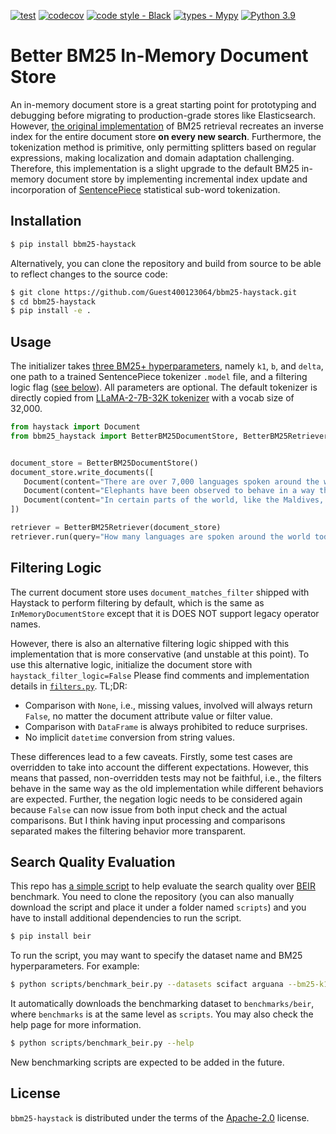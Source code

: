 [![test](https://github.com/Guest400123064/bbm25-haystack/actions/workflows/test.yml/badge.svg)](https://github.com/Guest400123064/bbm25-haystack/actions/workflows/test.yml)
[![codecov](https://codecov.io/gh/Guest400123064/bbm25-haystack/graph/badge.svg?token=IGRIRBHZ3U)](https://codecov.io/gh/Guest400123064/bbm25-haystack)
[![code style - Black](https://img.shields.io/badge/code%20style-black-000000.svg)](https://github.com/psf/black)
[![types - Mypy](https://img.shields.io/badge/types-Mypy-blue.svg)](https://github.com/python/mypy)
[![Python 3.9](https://img.shields.io/badge/python-3.9%20|%203.10%20|%203.11-blue.svg)](https://www.python.org/downloads/release/python-390/)

# Better BM25 In-Memory Document Store

An in-memory document store is a great starting point for prototyping and debugging before migrating to production-grade stores like Elasticsearch. However, [the original implementation](https://github.com/deepset-ai/haystack/blob/0dbb98c0a017b499560521aa93186d0640aab659/haystack/document_stores/in_memory/document_store.py#L148) of BM25 retrieval recreates an inverse index for the entire document store __on every new search__. Furthermore, the tokenization method is primitive, only permitting splitters based on regular expressions, making localization and domain adaptation challenging. Therefore, this implementation is a slight upgrade to the default BM25 in-memory document store by implementing incremental index update and incorporation of [SentencePiece](https://github.com/google/sentencepiece) statistical sub-word tokenization.

## Installation

```bash
$ pip install bbm25-haystack
```

Alternatively, you can clone the repository and build from source to be able to reflect changes to the source code:

```bash
$ git clone https://github.com/Guest400123064/bbm25-haystack.git
$ cd bbm25-haystack
$ pip install -e .
```

## Usage

The initializer takes [three BM25+ hyperparameters](https://en.wikipedia.org/wiki/Okapi_BM25), namely `k1`, `b`, and `delta`, one path to a trained SentencePiece tokenizer `.model` file, and a filtering logic flag ([see below](#filtering-logic)). All parameters are optional. The default tokenizer is directly copied from [LLaMA-2-7B-32K tokenizer](https://huggingface.co/togethercomputer/LLaMA-2-7B-32K/blob/main/tokenizer.model) with a vocab size of 32,000.

```python
from haystack import Document
from bbm25_haystack import BetterBM25DocumentStore, BetterBM25Retriever


document_store = BetterBM25DocumentStore()
document_store.write_documents([
   Document(content="There are over 7,000 languages spoken around the world today."),
   Document(content="Elephants have been observed to behave in a way that indicates a high level of self-awareness, such as recognizing themselves in mirrors."),
   Document(content="In certain parts of the world, like the Maldives, Puerto Rico, and San Diego, you can witness the phenomenon of bioluminescent waves.")
])

retriever = BetterBM25Retriever(document_store)
retriever.run(query="How many languages are spoken around the world today?")
```

## Filtering Logic

The current document store uses `document_matches_filter` shipped with Haystack to perform filtering by default, which is the same as `InMemoryDocumentStore` except that it is DOES NOT support legacy operator names.

However, there is also an alternative filtering logic shipped with this implementation that is more conservative (and unstable at this point). To use this alternative logic, initialize the document store with `haystack_filter_logic=False` Please find comments and implementation details in [`filters.py`](./src/bbm25_haystack/filters.py). TL;DR:

- Comparison with `None`, i.e., missing values, involved will always return `False`, no matter the document attribute value or filter value.
- Comparison with `DataFrame` is always prohibited to reduce surprises.
- No implicit `datetime` conversion from string values.

These differences lead to a few caveats. Firstly, some test cases are overridden to take into account the different expectations. However, this means that passed, non-overridden tests may not be faithful, i.e., the filters behave in the same way as the old implementation while different behaviors are expected. Further, the negation logic needs to be considered again because `False` can now issue from both input check and the actual comparisons. But I think having input processing and comparisons separated makes the filtering behavior more transparent.

## Search Quality Evaluation

This repo has [a simple script](./scripts/benchmark_beir.py) to help evaluate the search quality over [BEIR](https://github.com/beir-cellar/beir/tree/main) benchmark. You need to clone the repository (you can also manually download the script and place it under a folder named `scripts`) and you have to install additional dependencies to run the script.

```bash
$ pip install beir
```

To run the script, you may want to specify the dataset name and BM25 hyperparameters. For example:

```bash
$ python scripts/benchmark_beir.py --datasets scifact arguana --bm25-k1 1.2 --output eval.csv
```

It automatically downloads the benchmarking dataset to `benchmarks/beir`, where `benchmarks` is at the same level as `scripts`. You may also check the help page for more information.

```bash
$ python scripts/benchmark_beir.py --help
```

New benchmarking scripts are expected to be added in the future.

## License

`bbm25-haystack` is distributed under the terms of the [Apache-2.0](https://spdx.org/licenses/Apache-2.0.html) license.
